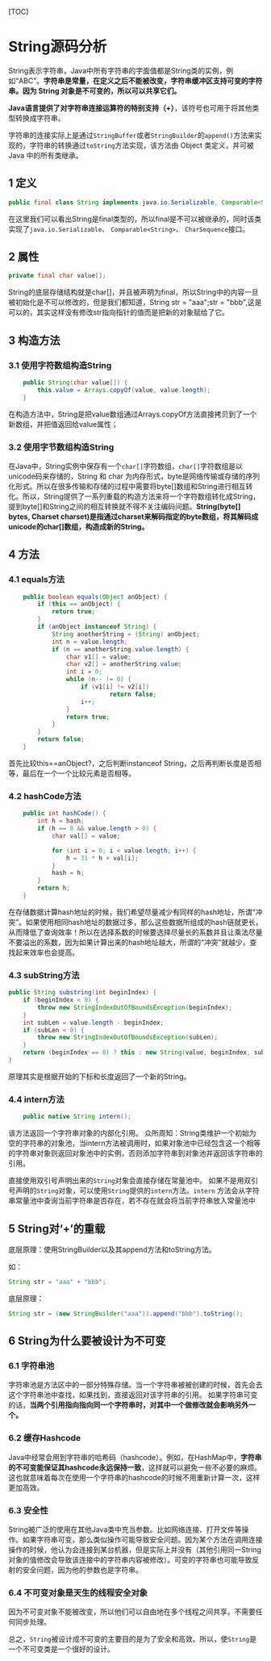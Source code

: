 [TOC]

# String源码分析

String表示字符串，Java中所有字符串的字面值都是String类的实例，例如“ABC”。**字符串是常量，在定义之后不能被改变，字符串缓冲区支持可变的字符串。因为 String 对象是不可变的，所以可以共享它们。**



 **Java语言提供了对字符串连接运算符的特别支持（+）**，该符号也可用于将其他类型转换成字符串。

字符串的连接实际上是通过`StringBuffer`或者`StringBuilder`的`append()`方法来实现的，字符串的转换通过`toString`方法实现，该方法由 Object 类定义，并可被 Java 中的所有类继承。



## 1 定义

```Java
public final class String implements java.io.Serializable, Comparable<String>, CharSequence 
```

在这里我们可以看出String是final类型的，所以final是不可以被继承的，同时该类实现了`java.io.Serializable`、 `Comparable<String>`、 `CharSequence`接口。



## 2 属性

```java
private final char value[];
```

String的底层存储结构就是char[]，并且被声明为final，所以String中的内容一旦被初始化是不可以修改的，但是我们都知道，String str = "aaa";str = "bbb",这是可以的，其实这样没有修改str指向指针的值而是把新的对象赋给了它。



## 3 构造方法

### 3.1 使用字符数组构造String

```java
    public String(char value[]) {
        this.value = Arrays.copyOf(value, value.length);
    }
```

在构造方法中，String是把value数组通过Arrays.copyOf方法直接拷贝到了一个新数组，并把值返回给value属性；

### 3.2 使用字节数组构造String

在Java中，String实例中保存有一个`char[]`字符数组，`char[]`字符数组是以unicode码来存储的，String 和 char 为内存形式，byte是网络传输或存储的序列化形式。所以在很多传输和存储的过程中需要将byte[]数组和String进行相互转化。所以，String提供了一系列重载的构造方法来将一个字符数组转化成String，提到byte[]和String之间的相互转换就不得不关注编码问题。**String(byte[] bytes, Charset charset)是指通过charset来解码指定的byte数组，将其解码成unicode的char[]数组，构造成新的String。**

## 4 方法

### 4.1 equals方法

```java
    public boolean equals(Object anObject) {
        if (this == anObject) {
            return true;
        }
        if (anObject instanceof String) {
            String anotherString = (String) anObject;
            int n = value.length;
            if (n == anotherString.value.length) {
                char v1[] = value;
                char v2[] = anotherString.value;
                int i = 0;
                while (n-- != 0) {
                    if (v1[i] != v2[i])
                            return false;
                    i++;
                }
                return true;
            }
        }
        return false;
    }
```

首先比较this==anObject?，之后判断instanceof String，之后再判断长度是否相等，最后在一个一个比较元素是否相等。

### 4.2 hashCode方法

```java
    public int hashCode() {
        int h = hash;
        if (h == 0 && value.length > 0) {
            char val[] = value;

            for (int i = 0; i < value.length; i++) {
                h = 31 * h + val[i];
            }
            hash = h;
        }
        return h;
    }
```

在存储数据计算hash地址的时候，我们希望尽量减少有同样的hash地址，所谓“冲突”。如果使用相同hash地址的数据过多，那么这些数据所组成的hash链就更长，从而降低了查询效率！所以在选择系数的时候要选择尽量长的系数并且让乘法尽量不要溢出的系数，因为如果计算出来的hash地址越大，所谓的“冲突”就越少，查找起来效率也会提高。

### 4.3 subString方法

```java
public String substring(int beginIndex) {
    if (beginIndex < 0) {
        throw new StringIndexOutOfBoundsException(beginIndex);
    }
    int subLen = value.length - beginIndex;
    if (subLen < 0) {
        throw new StringIndexOutOfBoundsException(subLen);
    }
    return (beginIndex == 0) ? this : new String(value, beginIndex, subLen);
}
```

原理其实是根据开始的下标和长度返回了一个新的String。

### 4.4 intern方法

```java
    public native String intern();
```

该方法返回一个字符串对象的内部化引用。 众所周知：String类维护一个初始为空的字符串的对象池，当intern方法被调用时，如果对象池中已经包含这一个相等的字符串对象则返回对象池中的实例，否则添加字符串到对象池并返回该字符串的引用。

直接使用双引号声明出来的`String`对象会直接存储在常量池中。
如果不是用双引号声明的`String`对象，可以使用`String`提供的`intern`方法。`intern` 方法会从字符串常量池中查询当前字符串是否存在，若不存在就会将当前字符串放入常量池中



## 5 String对‘+’的重载

底层原理：使用StringBuilder以及其append方法和toString方法。



如：

```java 
String str = "aaa" + "bbb";
```

底层原理：

```java 
String str = (new StringBuilder("aaa")).append("bbb").toString();
```





## 6 String为什么要被设计为不可变

### 6.1 字符串池

字符串池是方法区中的一部分特殊存储。当一个字符串被被创建的时候，首先会去这个字符串池中查找，如果找到，直接返回对该字符串的引用。
如果字符串可变的话，**当两个引用指向指向同一个字符串时，对其中一个做修改就会影响另外一个。**

### 6.2 缓存Hashcode

Java中经常会用到字符串的哈希码（hashcode）。例如，在HashMap中，**字符串的不可变能保证其hashcode永远保持一致**，这样就可以避免一些不必要的麻烦。这也就意味着每次在使用一个字符串的hashcode的时候不用重新计算一次，这样更加高效。

### 6.3 安全性

String被广泛的使用在其他Java类中充当参数。比如网络连接、打开文件等操作。如果字符串可变，那么类似操作可能导致安全问题。因为某个方法在调用连接操作的时候，他认为会连接到某台机器，但是实际上并没有（其他引用同一String对象的值修改会导致该连接中的字符串内容被修改）。可变的字符串也可能导致反射的安全问题，因为他的参数也是字符串。

### 6.4 不可变对象是天生的线程安全对象

因为不可变对象不能被改变，所以他们可以自由地在多个线程之间共享。不需要任何同步处理。

总之，`String`被设计成不可变的主要目的是为了安全和高效。所以，使`String`是一个不可变类是一个很好的设计。

